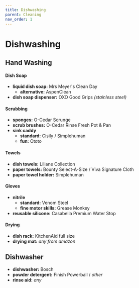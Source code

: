 ```yaml
---
title: Dishwashing
parent: Cleaning
nav_order: 1
---
```

# Dishwashing

## Hand Washing

#### Dish Soap

- **liquid dish soap:** Mrs Meyer's Clean Day
	- **alternative:** AspenClean
- **dish soap dispenser:** OXO Good Grips *(stainless steel)*

#### Scrubbing

- **sponges:** O-Cedar Scrunge
- **scrub brushes:** O-Cedar Rinse Fresh Pot & Pan
- **sink caddy** 
	- **standard:** Cisily / Simplehuman
	- **fun:** Ototo

#### Towels

- **dish towels:** Liliane Collection
- **paper towels:** Bounty Select-A-Size / Viva Signature Cloth
- **paper towel holder:** Simplehuman

#### Gloves

- **nitrile** 
	- **standard:** Venom Steel
	- **fine motor skills:** Grease Monkey 
- **reusable silicone:** Casabella Premium Water Stop

#### Drying

- **dish rack:** KitchenAid full size
- **drying mat:** *any from amazon*

## Dishwasher

- **dishwasher:** Bosch
- **powder detergent:** Finish Powerball / *other*
- **rinse aid:** *any*
